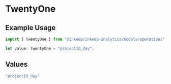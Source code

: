 # TwentyOne

## Example Usage

```typescript
import { TwentyOne } from "@inkeep/inkeep-analytics/models/operations";

let value: TwentyOne = "projectId_day";
```

## Values

```typescript
"projectId_day"
```